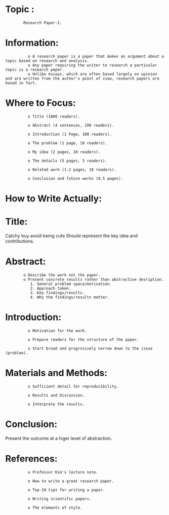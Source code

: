 # Topic :
            Research Paper-I.  

# Information:  
              o A research paper is a paper that makes an argument about a topic based on research and analysis.   
              o Any paper requiring the writer to research a particular topic is a research paper.   
              o Unlike essays, which are often based largely on opinion and are written from the author's point of view, research papers are based in fact.  

# Where to Focus:

              o Title (1000 readers). 
              
              o Abstract (4 sentences, 100 readers). 
              
              o Introduction (1 Page, 100 readers). 
              
              o The problem (1 page, 10 readers). 
              
              o My idea (2 pages, 10 readers). 
              
              o The details (5 pages, 3 readers). 
              
              o Related work (1-2 pages, 10 readers). 
              
              o Conclusion and future works (0.5 pages). 

# How to Write Actually:
# Title:  

Catchy buy avoid being cute Should represent the key idea and contributions.  

# Abstract:  
            o Describe the work not the paper. 
            o Present concrete results rather than abstractive desription. 
               1. General problem space/motivation. 
               2. Approach taken. 
               3. Key findings/results. 
               4. Why the findings/results matter. 

# Introduction:  
              o Motivation for the work. 
              
              o Prepare readers for the structure of the paper.   
              
              o Start broad and progrssively narrow down to the issue (problem). 

# Materials and Methods:

              o Sufficient detail for reproducibility. 
              
              o Results and Discussion. 
              
              o Interprete the results. 

# Conclusion:
Present the outcome at a higer level of abstraction.  

# References:  
              o Professor Kim's lecture note.   
              
              o How to write a great research paper. 
              
              o Top-10 tips for writing a paper. 
              
              o Writing scientific papers. 
              
              o The elements of style. 

